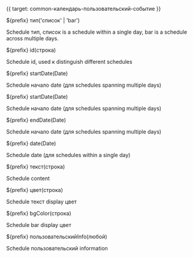 {{ target: common-календарь-пользовательский-событие }}

${prefix} тип('список' | 'bar')

Schedule тип, список is a schedule within a single day, bar is a schedule across multiple days.

${prefix} id(строка)

Schedule id, used к distinguish different schedules

${prefix} startDate(Date)

Schedule начало date (для schedules spanning multiple days)

${prefix} startDate(Date)

Schedule начало date (для schedules spanning multiple days)

${prefix} endDate(Date)

Schedule начало date (для schedules spanning multiple days)

${prefix} date(Date)

Schedule date (для schedules within a single day)

${prefix} текст(строка)

Schedule content

${prefix} цвет(строка)

Schedule текст display цвет

${prefix} bgColor(строка)

Schedule bar display цвет

${prefix} пользовательскийInfo(любой)

Schedule пользовательский information